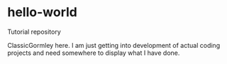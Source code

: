 # hello-world
Tutorial repository

ClassicGormley here. I am just getting into development of actual coding projects and need somewhere to display what I have done. 
